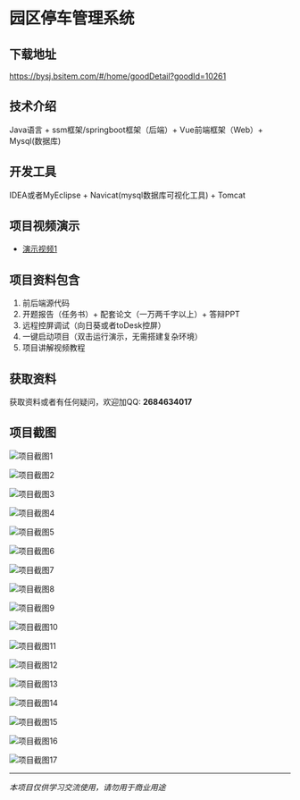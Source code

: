 # 园区停车管理系统

## 下载地址
https://bysj.bsitem.com/#/home/goodDetail?goodId=10261

## 技术介绍
Java语言 + ssm框架/springboot框架（后端）+ Vue前端框架（Web）+ Mysql(数据库)

## 开发工具
IDEA或者MyEclipse + Navicat(mysql数据库可视化工具) + Tomcat

## 项目视频演示
- [演示视频1](https://graduation-images.oss-cn-beijing.aliyuncs.com/videos/828%E5%A5%97ssm%E5%BD%95%E5%83%8F/10261_ssm104%E5%9B%AD%E5%8C%BA%E5%81%9C%E8%BD%A6%E7%AE%A1%E7%90%86%E7%B3%BB%E7%BB%9F%E5%BD%95%E5%83%8F.mp4)

## 项目资料包含
1. 前后端源代码
2. 开题报告（任务书）+ 配套论文（一万两千字以上）+ 答辩PPT
3. 远程控屏调试（向日葵或者toDesk控屏）
4. 一键启动项目（双击运行演示，无需搭建复杂环境）
5. 项目讲解视频教程

## 获取资料
获取资料或者有任何疑问，欢迎加QQ: **2684634017**

## 项目截图
![项目截图1](https://graduation-images.oss-cn-beijing.aliyuncs.com/图片/10261/毕设论坛项目主图.jpg)

![项目截图2](https://graduation-images.oss-cn-beijing.aliyuncs.com/图片/10261/1.png)

![项目截图3](https://graduation-images.oss-cn-beijing.aliyuncs.com/图片/10261/2.png)

![项目截图4](https://graduation-images.oss-cn-beijing.aliyuncs.com/图片/10261/3.png)

![项目截图5](https://graduation-images.oss-cn-beijing.aliyuncs.com/图片/10261/4.png)

![项目截图6](https://graduation-images.oss-cn-beijing.aliyuncs.com/图片/10261/5.png)

![项目截图7](https://graduation-images.oss-cn-beijing.aliyuncs.com/图片/10261/6.png)

![项目截图8](https://graduation-images.oss-cn-beijing.aliyuncs.com/图片/10261/7.png)

![项目截图9](https://graduation-images.oss-cn-beijing.aliyuncs.com/图片/10261/8.png)

![项目截图10](https://graduation-images.oss-cn-beijing.aliyuncs.com/图片/10261/9.png)

![项目截图11](https://graduation-images.oss-cn-beijing.aliyuncs.com/图片/10261/10.png)

![项目截图12](https://graduation-images.oss-cn-beijing.aliyuncs.com/图片/10261/11.png)

![项目截图13](https://graduation-images.oss-cn-beijing.aliyuncs.com/图片/10261/12.png)

![项目截图14](https://graduation-images.oss-cn-beijing.aliyuncs.com/图片/10261/13.png)

![项目截图15](https://graduation-images.oss-cn-beijing.aliyuncs.com/图片/10261/14.png)

![项目截图16](https://graduation-images.oss-cn-beijing.aliyuncs.com/图片/10261/15.png)

![项目截图17](https://graduation-images.oss-cn-beijing.aliyuncs.com/图片/10261/16.png)

---
*本项目仅供学习交流使用，请勿用于商业用途*

